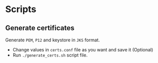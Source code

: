 # Scripts

## Generate certificates

Generate `PEM`, `P12` and keystore in `JKS` format.

* Change values in `certs.conf` file as you want and save it (Optional)
* Run `./generate_certs.sh` script file.
